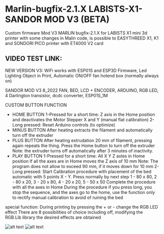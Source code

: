 # Marlin-bugfix-2.1.X LABISTS-X1-SANDOR MOD V3 (BETA)

Custom firmware Mod V3 MARLIN bugfix-2.1.X for LABISTS X1 mini 3d printer  with some changes in Malin code,  is possible to  EASYTHREED X1, K1 and SONDORI PICO printer with  ET4000 V2 card

VIDEO TEST LINK:
---------------

NEW VERSION V3: WiFi works with ESP01S and ESP3D Firmware, Led Lighting Object in Print, Automatic ON/OFF fan hotend box (normally always on)

SANDOR MOD V3 8_2022
FAN, BED, LCD + ENCODER, ARDUINO, RGB LED, 4 Darlington transistor, dcdc converter, ESP01S_1M

CUSTOM BUTTON FUNCTION

- HOME BUTTON
1-Pressed for a short time:
Z axis in the Home position and deactivates the Motor Stepper X and Y (manual flat calibration)
2-Long pressed:
Reset Arduino controls (to optimize) 
- MINUS BUTTON
After heating extracts the filament and automatically turn off the extruder
- PLUS BUTTON
After heating extrudation 20 mm of filament, pressing again repeats the thing. Press the Home button to turn off the extruder
Note: the extruder turns off automatically after 3 minutes of inactivity.
- PLAY BUTTON
1-Pressed for a short time:
All X Y Z axles in Home position
If all the axes are in Home moves the Z axis of 10 mm
Note: The program does not allow to exceed 90 mm, if it moves down for 10 mm
2-Long pressed:
Start Calibration procedure with placement of the bed automatic with 5 points X - Y.
Press normally by next step 1 - 80 x 80, 2 - 80 x 20, 3 - 20 x 80, 4 - 20 x 20, 5 - 50 x 50
Complete the procedure with all the axes in Home
During the procedure if you press long, you stop the sequence, and the axes go to the home, 
use the function only to rectify manual calibration to avoid of ruining the bed

special function:
During printing by pressing the + or - change the RGB LED effect
There are 8 possibilities of choice including off, modifying the RGB.Lib library the desired effects are obtained 

![alt text](https://github.com/sandor-ino/MARLIN-2.0.8-LABISTS-X1-SANDOR-MOD/blob/SANDOR-MOD-V3/PINOUT%20sandor%20mod%20v3.jpg)
![alt text](https://github.com/sandor-ino/MARLIN-2.0.8-LABISTS-X1-SANDOR-MOD/blob/SANDOR-MOD-V3/ESP01S%20SETUP%20PINOUT.jpg)

